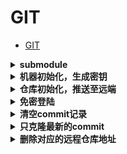 # GIT

- [GIT](#git)

<details>
<summary><b>submodule</b></summary>

可以调用一个仓库，作为当前仓库的一个子模块。例如：

```bash
# clone PythonUtils，存为utils
git submodule add git@github.com:RyanXingQL/PythonUtils.git utils/
```

当前库只记录子仓库的当前版本，不会自动更新。更新子模块需要进入子模块手动更新。

</details>

<details>
<summary><b>机器初始化，生成密钥</b></summary>

设置身份：
  
```bash
git config --global user.name usrname
git config --global user.email xx@xx
```

生成密钥：
  
```bash
ssh-keygen -t rsa -C xx@xx
```

把公钥提供给GITHUB：

- 找到`~\.ssh`下的公钥`id_rsa.pub`，打开，复制。
- 放到GITHUB里。
- 否则，私人仓库没法clone。

</details>

<details>
<summary><b>仓库初始化，推送至远端</b></summary>

```bash
echo "# gitzone" >> README.md
git init
git add README.md
git commit -m "first commit"
git remote add origin git@github.com:xxx/gitzone.git
git push -u origin master
```

</details>

<details>
<summary><b>免密登陆</b></summary>

如果经常访问一个地址，建议彼此之间保存公私钥。

首先在本地编辑`C:\Users\xxx\.ssh\config`或`~/.ssh/config`（没有就新建）：
  
```jason
Host xxx
  HostName 000.000.00.000
  User xx
IdentityFile C:\Users\xxx\.ssh\id_rsa
```

最后一行指定了本地的私钥位置。会自动发送给服务器，和以下的公钥合作，以识别身份。

然后将本地公钥`id_rsa.pub`传到服务器的`~/.ssh/`路径下：
  
```bash
scp id_rsa.pub xxx:~/.ssh/hello.pub
```
  
一定要改名！！！不要覆盖了服务器的`id_ras.pub`！

在服务器`~/.ssh/`下执行
  
```bash
cat hello.pub >> authorized_keys
```

即将公钥加入可信列表。

今后，直接`ssh xxx`，就可以免密登录啦！

</details>

<details>
<summary><b>清空commit记录</b></summary>

[[ref]](https://stackoverflow.com/questions/13716658/how-to-delete-all-commit-history-in-github)

```bash
git checkout --orphan latest_branch

git add -A

git commit -am "haha"

git branch -D master

git branch -m master

git push -f origin master
```

注意：如果想清空仓库，要先删除文件、`add`、`commit`，然后创建一个新文件，例如`README.md`，再执行上述操作。否则第二步`git add -A`将为空，`lastest_branch`将不存在，倒数第二步将会报错。

</details>

<details>
<summary><b>只克隆最新的commit</b></summary>

`git clone --depth=1 url`

</details>

<details>
<summary><b>删除对应的远程仓库地址</b></summary>

`git remote remove origin`

</details>
